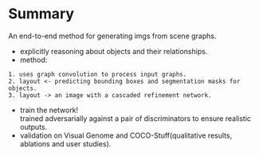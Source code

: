 
# Summary
An end-to-end method for generating imgs from scene graphs.  
* explicitly reasoning about objects and their relationships.  
* method: 
```
1. uses graph convolution to process input graphs.  
2. layout <- predicting bounding boxes and segmentation masks for objects.  
3. layout -> an image with a cascaded refinement network.  
```
  
* train the network!  
trained adversarially against a pair of discriminators to ensure realistic outputs.  
* validation
on Visual Genome and COCO-Stuff(qualitative results, ablations and user studies).  
